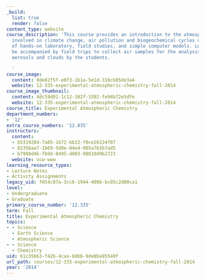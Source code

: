 ```yaml
---
_build:
  list: true
  render: false
content_type: website
course_description: 'This course provides an introduction to the atmospheric chemistry
  involved in climate change, air pollution and biogeochemical cycles using a combination
  of hands-on laboratory, field studies, and simple computer models. Lectures will
  be accompanied by field trips to collect air samples for the analysis of gases,
  aerosols and clouds by the students.

  '
course_image:
  content: 8de82f5f-e0f3-1b1a-5e1d-316cb85de3a4
  website: 12-335-experimental-atmospheric-chemistry-fall-2014
course_image_thumbnail:
  content: 4dc59d01-1c12-102f-3392-fe94b72e5dfe
  website: 12-335-experimental-atmospheric-chemistry-fall-2014
course_title: Experimental Atmospheric Chemistry
department_numbers:
- '12'
extra_course_numbers: '12.835'
instructors:
  content:
  - b531928d-7a85-1672-bb22-f0ce26134f07
  - 82356aa7-1b69-5d8e-04e4-065a7b1b7ad5
  - b7988d4b-fb9d-0495-d003-90810d9b2723
  website: ocw-www
learning_resource_types:
- Lecture Notes
- Activity Assignments
legacy_uid: f054c87a-3cc6-1944-400b-bc05c2d80ca1
level:
- Undergraduate
- Graduate
primary_course_number: '12.335'
term: Fall
title: Experimental Atmospheric Chemistry
topics:
- - Science
  - Earth Science
  - Atmospheric Science
- - Science
  - Chemistry
uid: 61c35b63-f426-4caa-8db6-9de8ba95540f
url_path: courses/12-335-experimental-atmospheric-chemistry-fall-2014
year: '2014'
---
```


